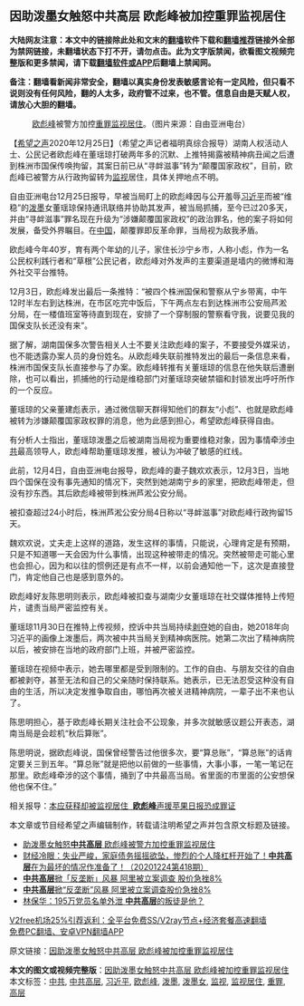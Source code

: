  <h2>因助泼墨女触怒中共高层 欧彪峰被加控重罪监视居住</h2> <p class="notice"><b>大陆网友注意：本文中的链接除此处和文末的<a href="https://github.com/bannedbook/fanqiang" >翻墙</a>软件下载和<a href="https://github.com/killgcd/justmysocks/blob/master/README.md">翻墙推荐</a>链接外全部为禁网链接，未翻墙状态下打不开，请勿点击。此为文字版禁闻，欲看图文视频完整版和更多禁闻，请下载<a href="https://github.com/bannedbook/fanqiang">翻墙软件或APP</a>后翻墙上禁闻网。</p><p>备注：翻墙看新闻非常安全，翻墙以真实身份发表敏感言论有一定风险，但只看不说则没有任何风险，翻的人太多，政府管不过来，也不管。信息自由是天赋人权，请放心大胆的翻墙。</b></p>  <div class="entry"> <figure><figcaption><a href="https://www.bannedbook.org/bnews/tag/%e6%ac%a7%e5%bd%aa%e5%b3%b0/" class="st_tag internal_tag" rel="tag" title="标签 欧彪峰 下的日志">欧彪峰</a>被警方加控<a href="https://www.bannedbook.org/bnews/tag/%E9%87%8D%E7%BD%AA/" class="st_tag internal_tag" rel="tag" title="标签 重罪 下的日志">重罪</a><a href="https://www.bannedbook.org/bnews/tag/%E7%9B%91%E8%A7%86%E5%B1%85%E4%BD%8F/" class="st_tag internal_tag" rel="tag" title="标签 监视居住 下的日志">监视居住</a>。（图片来源：自由亚洲电台）</figcaption></figure> <p>【<span class='wp_keywordlink_affiliate'><a href="https://www.soundofhope.org" title="希望之声" target="_blank">希望之声</a></span>2020年12月25日】（希望之声记者福明真综合报导）湖南人权活动人士、公民记者欧彪峰在董瑶琼打破两年多的沉默、上推特揭露被精神病丑闻之后遭到株洲市国保传唤拘留，其案日前已从“寻衅滋事”转为“颠覆国家政权”，目前，欧彪峰已被警方从行政拘留转为<a href="https://www.bannedbook.org/bnews/tag/%E7%9B%91%E8%A7%86/" class="st_tag internal_tag" rel="tag" title="标签 监视 下的日志">监视</a>居住，具体关押地点不明。</p> <p>自由亚洲电台12月25日报导，早被当局盯上的欧彪峰因与公开羞辱<a href="https://www.bannedbook.org/bnews/tag/%e4%b9%a0%e8%bf%91%e5%b9%b3/" class="st_tag internal_tag" rel="tag" title="标签 习近平 下的日志">习近平</a>而被“维稳”的<a href="https://www.bannedbook.org/bnews/tag/%E6%B3%BC%E5%A2%A8/" class="st_tag internal_tag" rel="tag" title="标签 泼墨 下的日志">泼墨</a>女董瑶琼保持通讯联络并协助其发声，被当局抓捕，至今已过20多天，并由“寻衅滋事”罪名现在升级为“涉嫌颠覆国家政权”的政治罪名，他的案子将如何发展，备受外界瞩目。在<span class='wp_keywordlink_affiliate'><a href="https://www.bannedbook.org/" title="中国" target="_blank">中国</a></span>，颠覆罪即反革命罪，当局视为敌我矛盾。</p> <p>欧彪峰今年40岁，育有两个年幼的儿子，家住长沙宁乡市，人称小彪，作为一名公民权利践行者和“草根”公民记者，欧彪峰对外发声的主要渠道是墙内的微博和海外社交平台推特。</p> <p>12月3日，欧彪峰发出最后一条推特：“被四个株洲国保和警察从宁乡带离，中午12时半左右到达株洲，在市区吃完中饭后，下午两点左右到达株洲市公安局芦淞分局，在一楼值班室等待直到现在，安排了一个穿制服的警察看守我，说要见我的国保支队长还没有来”。</p>  <p>据了解，湖南国保多次警告相关人士不要关注欧彪峰的案子，不要接受外媒采访，也不能透露办案人员的身份姓名。从欧彪峰失联前推特发出的最后一条信息来看，株洲市国保支队长直接参与了办案。欧彪峰转推有关董瑶琼的信息在他失联后遭删除，也可以看出，抓捕他的行动是维稳部门对董瑶琼突破禁锢和封锁发出呼吁所作的一个反应。</p> <p>董瑶琼的父亲董建彪表示，通过微信聊天群得知他们的群友“小彪”、也就是欧彪峰被转为涉嫌颠覆国家政权罪的消息，他为此感到担心，希望欧彪峰获得自由。</p> <p>有分析人士指出，董瑶琼泼墨之后被湖南当局视为重要维稳对象，因为事情牵涉<a href="https://www.bannedbook.org/bnews/tag/%e4%b8%ad%e5%85%b1/" class="st_tag internal_tag" rel="tag" title="标签 中共 下的日志">中共</a>最高领导人，欧彪峰帮助董瑶琼发推，被认为冲破了敏感的红线。</p> <p>此前，12月4日，自由亚洲电台报导，欧彪峰的妻子魏欢欢表示，12月3日，当地四个国保在没有事先通知的情况下，突然到她湖南宁乡的家里，把欧彪峰带走，但没有抄东西。其后欧彪峰被带到株洲芦淞公安分局。</p>  <p>被扣查超过24小时后，株洲芦淞公安分局4日称以“寻衅滋事”对欧彪峰行政拘留15天。</p> <p>魏欢欢说，丈夫走上这样的道路，发生这样的事情，只能说，心理肯定是有预期，只是不知道哪一天会因为什么事情，出现这种被带走的情况。突然被带走可能心里也会担心，因为和以往的惯例还是有点不一样，以前会通知他一下，这次是直接登门，肯定他自己也是感到意外的。</p> <p>欧彪峰好友陈思明则表示，欧彪峰被扣查与湖南少女董瑶琼在社交媒体推特上传短片，谴责当局严密监控有关。</p> <p>董瑶琼11月30日在推特上传视频，控诉中共当局持续<span class='wp_keywordlink'><a href="https://www.bannedbook.org/forum2/topic21.html" title="《剥夺》 黄建民 著" target="_blank">剥夺</a></span>她的自由，她2018年向习近平的画像上泼墨后，两次被中共当局关到精神病医院。她第二次出了精神病院以后，被安排在当地的政府部门上班，并被严密监控。</p>  <p>董瑶琼在视频中表示，她去哪里都是受到限制的。工作的自由、与朋友交往的自由都被剥夺，甚至无法和自己的父亲随时保持联系。她表示，已无法忍受这种没有自由的生活，所以决定发推争取自由，哪怕再次被关进精神病院，一辈子出不来也认了。</p> <p>陈思明担心，基于欧彪峰长期关注社会不公现象，并多次就敏感议题公开表态，湖南当局是会趁机“秋后算账”。</p> <p>陈思明说，据欧彪峰说，国保曾经警告过他很多次，要“算总账”，“算总账”的话肯定要关三到五年。“算总账”就是把他以前做的一些事情，大事小事，一笔一笔记在那里。欧彪峰牵涉的这个事情，捅到了中共最高当局。省里面的市里面的公安想保他也保不住。”</p> <p>相关报导：<a data-ctorig="https://www.soundofhope.org/post/456040" data-cturl="https://www.google.com/url?client=internal-element-cse&amp;cx=007749283119516952101:0iwnfnkwnek&amp;q=https://www.soundofhope.org/post/456040&amp;sa=U&amp;ved=2ahUKEwjkwaOYg-vtAhXX_XMBHUWUAE8QFjAAegQIARAC&amp;usg=AOvVaw3oZ8E7RfyfkkhRcybKVqty" href="https://www.google.com/url?client=internal-element-cse&amp;cx=007749283119516952101:0iwnfnkwnek&amp;q=https://www.soundofhope.org/post/456040&amp;sa=U&amp;ved=2ahUKEwjkwaOYg-vtAhXX_XMBHUWUAE8QFjAAegQIARAC&amp;usg=AOvVaw3oZ8E7RfyfkkhRcybKVqty" target="_blank">本应获释却被监视居住  <b>欧彪峰</b>声援苹果日报恐成罪证</a></p>  <p>本文章或节目经希望之声编辑制作，转载请注明希望之声并包含原文标题及链接。</p> <ul class='op-related-articles' title='相关阅读'> <li><a href='https://www.bannedbook.org/bnews/headline/20201226/1454998.html' target='_blank'>助泼墨女触怒<b>中共高层</b> 欧彪峰被警方加控重罪监视居住</a></li> <li><a href='https://www.bannedbook.org/bnews/bannedvideo/20201225/1454555.html' target='_blank'>财经冷眼：失业严峻，家庭债务摇摇欲坠，惨烈的个人降杠杆开始了！<b>中共高层</b>在为最坏的情况作准备了！（20201224第418期）</a></li> <li><a href='https://www.bannedbook.org/bnews/headline/20201224/1454222.html' target='_blank'><b>中共高层</b>掀「反垄断」风暴 阿里被立案调查 股价急挫8%</a></li> <li><a href='https://www.bannedbook.org/bnews/ssgc/20201224/1454099.html' target='_blank'><b>中共高层</b>掀“反垄断”风暴 阿里被立案调查股价急挫8%</a></li> <li><a href='https://www.bannedbook.org/bnews/comments/20201214/1447402.html' target='_blank'>林保华：195万党员名单外泄 <b>中共高层</b>的叛徒是他？</a></li> </ul> <p class="texttj"> <a href="https://www.bannedbook.org/forum23/topic22702.html" target="_blank">V2free机场25%引荐返利：全平台免费SS/V2ray节点+经济套餐高速翻墙</a><br/> <a href="https://github.com/bannedbook/fanqiang/wiki/%E7%A6%81%E9%97%BB%E7%BD%91%E5%AE%89%E5%8D%93%E7%BF%BB%E5%A2%99%E6%96%B0%E9%97%BBAPP" target="_blank">免费PC翻墙、安卓VPN翻墙APP</a></p><p>原文链接：<a class="src_link"  href="https://www.soundofhope.org/post/457375" target="_blank">因助泼墨女触怒中共高层 欧彪峰被加控重罪监视居住</a></p><a name='sharetosocial'></a>       <div><b>本文的图文或视频完整版</b>：<a href='https://www.bannedbook.org/bnews/comments/20201226/1455368.html'>因助泼墨女触怒中共高层 欧彪峰被加控重罪监视居住</a></div>  </div><!--END ENTRY--> <div class="postfooter"> <div>本文标签：<a href="https://www.bannedbook.org/bnews/tag/%e4%b8%ad%e5%85%b1/" rel="tag">中共</a>, <a href="https://www.bannedbook.org/bnews/tag/%E4%B8%AD%E5%85%B1%E9%AB%98%E5%B1%82/" rel="tag">中共高层</a>, <a href="https://www.bannedbook.org/bnews/tag/%e4%b9%a0%e8%bf%91%e5%b9%b3/" rel="tag">习近平</a>, <a href="https://www.bannedbook.org/bnews/tag/%e6%ac%a7%e5%bd%aa%e5%b3%b0/" rel="tag">欧彪峰</a>, <a href="https://www.bannedbook.org/bnews/tag/%E6%B3%BC%E5%A2%A8/" rel="tag">泼墨</a>, <a href="https://www.bannedbook.org/bnews/tag/%e6%b3%bc%e5%a2%a8%e5%a5%b3/" rel="tag">泼墨女</a>, <a href="https://www.bannedbook.org/bnews/tag/%E7%9B%91%E8%A7%86/" rel="tag">监视</a>, <a href="https://www.bannedbook.org/bnews/tag/%E7%9B%91%E8%A7%86%E5%B1%85%E4%BD%8F/" rel="tag">监视居住</a>, <a href="https://www.bannedbook.org/bnews/tag/%E9%87%8D%E7%BD%AA/" rel="tag">重罪</a>, <a href="https://www.bannedbook.org/bnews/tag/%E9%AB%98%E5%B1%82/" rel="tag">高层</a></div>  </div><!--END POSTFOOTER--> 